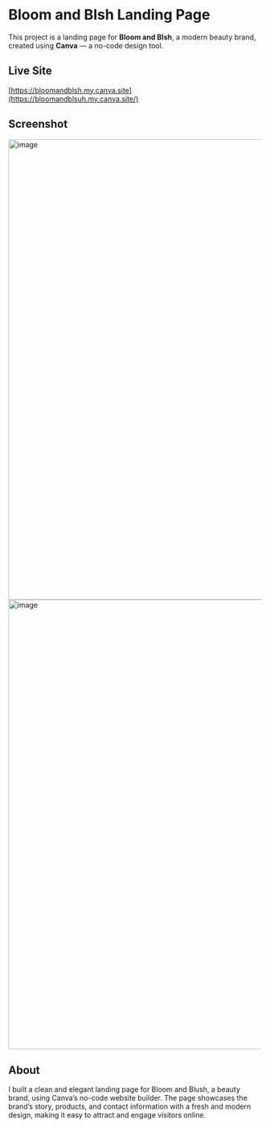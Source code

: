 # Bloom and Blsh Landing Page

This project is a landing page for **Bloom and Blsh**, a modern beauty brand, created using **Canva** — a no-code design tool.

## Live Site

[https://bloomandblsh.my.canva.site](https://bloomandblsuh.my.canva.site/)

## Screenshot

<img width="1858" height="916" alt="image" src="https://github.com/user-attachments/assets/63220c73-ef5c-403f-8671-3658f7bf3b2f" />

<img width="1842" height="895" alt="image" src="https://github.com/user-attachments/assets/98034dfc-d030-4929-83df-03f21706cd84" />

## About

I built a clean and elegant landing page for Bloom and Blush, a beauty brand, using Canva’s no-code website builder. The page showcases the brand’s story, products, and contact information with a fresh and modern design, making it easy to attract and engage visitors online.
